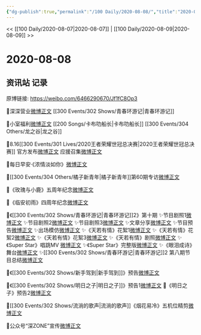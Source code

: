 ```yaml
---
{"dg-publish":true,"permalink":"/100 Daily/2020-08-08/","title":"2020-08-08","created":"2023-04-07T11:17:38.137+08:00","updated":"2023-04-10T14:00:28.095+08:00"}
---
```



<< [[100 Daily/2020-08-07\|2020-08-07]] | [[100 Daily/2020-08-09\|2020-08-09]] >>

# 2020-08-08

## 资讯站 记录

原博链接: https://weibo.com/6466290670/Jf1fC8Op3

💫深深营业[微博正文](https://m.weibo.cn/6466290670/4535746239922276) [[300 Events/302 Shows/青春环游记\|青春环游记]]

💫小室福利[微博正文](https://m.weibo.cn/6466290670/4535641146399372) [[200 Songs/卡布叻船长\|卡布叻船长]] [[300 Events/304 Others/龙之谷\|龙之谷]]

💫8.16[[300 Events/301 Lives/2020王者荣耀世冠总决赛\|2020王者荣耀世冠总决赛]]
官方发布[微博正文](https://m.weibo.cn/6466290670/4535722352576985)
应援召集[微博正文](https://m.weibo.cn/6466290670/4535774122607366)

💫每日早安·《浓情淡如你》[微博正文](https://m.weibo.cn/6466290670/4535569092709443)

💫[[300 Events/304 Others/橘子新青年\|橘子新青年]]第60期专访[微博正文](https://m.weibo.cn/6466290670/4535745623362486)

💫《玫瑰与小鹿》五周年纪念[微博正文](https://m.weibo.cn/6466290670/4535637229701475)

💫《临安初雨》四周年纪念[微博正文](https://m.weibo.cn/6466290670/4535637245957133)

💫《[[300 Events/302 Shows/青春环游记\|青春环游记]]2》第十期
✨节目剧照1[微博正文](https://m.weibo.cn/6466290670/4535589652931206)
✨节目剧照2[微博正文](https://m.weibo.cn/6466290670/4535654938051259)
✨节目剧照3[微博正文](https://m.weibo.cn/6466290670/4535715880508853)
✨文章分享[微博正文](https://m.weibo.cn/6466290670/4535656028574057)
✨节目预告[微博正文](https://m.weibo.cn/6466290670/4535650084982763)
✨出场模仿[微博正文](https://m.weibo.cn/6466290670/4535752307785120)
✨《天若有情》花絮1[微博正文](https://m.weibo.cn/6466290670/4535752396125125)
✨《天若有情》花絮2[微博正文](https://m.weibo.cn/6466290670/4535755131325698)
✨《天若有情》花絮3[微博正文](https://m.weibo.cn/6466290670/4535760168168157)
✨《天若有情》剧照[微博正文](https://m.weibo.cn/6466290670/4535753247566764)
✨《Super Star》唱跳MV [微博正文](https://m.weibo.cn/6466290670/4535761561459672)
✨《Super Star》完整版[微博正文](https://m.weibo.cn/6466290670/4535821731891355)
✨《眼泪成诗》舞台[微博正文](https://m.weibo.cn/6466290670/4535771597640835)
✨[[300 Events/302 Shows/青春环游记\|青春环游记]]2 第八期节目总结[微博正文](https://m.weibo.cn/6466290670/4535686092820503)

💫《[[300 Events/302 Shows/新手驾到\|新手驾到]]》预告[微博正文](https://m.weibo.cn/6466290670/4535617884525575)

💫《[[300 Events/302 Shows/明日之子\|明日之子]]》预告1[微博正文](https://m.weibo.cn/6466290670/4535746613222010)
💫《明日之子》预告2[微博正文](https://m.weibo.cn/6466290670/4535750722856976)

💫[[300 Events/302 Shows/流淌的歌声\|流淌的歌声]]《烟花易冷》五机位精剪[微博正文](https://m.weibo.cn/6466290670/4535620678718920)

💫公众号“深ZONE”宣传[微博正文](https://m.weibo.cn/6466290670/4535673664574141)
